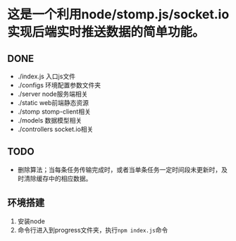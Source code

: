 # 这是一个利用node/stomp.js/socket.io实现后端实时推送数据的简单功能。

## DONE

- ./index.js 入口js文件
- ./configs 环境配置参数文件夹
- ./server node服务端相关
- ./static web前端静态资源
- ./stomp stomp-client相关
- ./models 数据模型相关
- ./controllers socket.io相关

## TODO

- 删除算法；当每条任务传输完成时，或者当单条任务一定时间段未更新时，及时清除缓存中的相应数据。

## 环境搭建

1. 安装node
2. 命令行进入到progress文件夹，执行`npm index.js`命令
